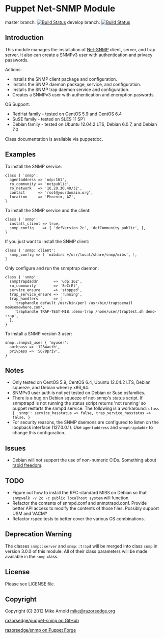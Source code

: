 Puppet Net-SNMP Module
======================

master branch: [![Build Status](https://secure.travis-ci.org/razorsedge/puppet-snmp.png?branch=master)](http://travis-ci.org/razorsedge/puppet-snmp)
develop branch: [![Build Status](https://secure.travis-ci.org/razorsedge/puppet-snmp.png?branch=develop)](http://travis-ci.org/razorsedge/puppet-snmp)

Introduction
------------

This module manages the installation of [Net-SNMP](http://www.net-snmp.org/)
client, server, and trap server.  It also can create a SNMPv3 user with
authentication and privacy passwords.

Actions:

* Installs the SNMP client package and configuration.
* Installs the SNMP daemon package, service, and configuration.
* Installs the SNMP trap daemon service and configuration.
* Creates a SNMPv3 user with authentication and encryption paswords.

OS Support:

* RedHat family  - tested on CentOS 5.9 and CentOS 6.4
* SuSE family    - tested on SLES 11 SP1
* Debian family  - tested on Ubuntu 12.04.2 LTS, Debian 6.0.7, and Debian 7.0

Class documentation is available via puppetdoc.

Examples
--------

To install the SNMP service:

    class { 'snmp':
      agentaddress => 'udp:161',
      ro_community => 'notpublic',
      ro_network   => '10.20.30.40/32',
      contact      => 'root@yourdomain.org',
      location     => 'Phoenix, AZ',
    }

To install the SNMP service and the client:

    class { 'snmp':
      install_client => true,
      snmp_config    => [ 'defVersion 2c', 'defCommunity public', ],
    }

If you just want to install the SNMP client:

    class { 'snmp::client':
      snmp_config => [ 'mibdirs +/usr/local/share/snmp/mibs', ],
    }

Only configure and run the snmptrap daemon:

    class { 'snmp':
      snmptrapdaddr       => 'udp:162',
      ro_community        => 'SeCrEt',
      service_ensure      => 'stopped',
      trap_service_ensure => 'running',
      trap_handlers       => [
        'traphandle default /usr/bin/perl /usr/bin/traptoemail me@somewhere.com',
        'traphandle TRAP-TEST-MIB::demo-trap /home/user/traptest.sh demo-trap',
      ],
    }

To install a SNMP version 3 user:

    snmp::snmpv3_user { 'myuser':
      authpass => '1234auth',
      privpass => '5678priv',
    }

Notes
-----

* Only tested on CentOS 5.9, CentOS 6.4, Ubuntu 12.04.2 LTS, Debian squeeze, and
  Debian wheezy x86_64.
* SNMPv3 user auth is not yet tested on Debian or Suse osfamilies.
* There is a bug on Debian squeeze of net-snmp's status script. If snmptrapd is
  not running the status script returns 'not running' so puppet restarts the
  snmpd service. The following is a workaround: `class { 'snmp':
  service_hasstatus => false, trap_service_hasstatus => false, }`
* For security reasons, the SNMP daemons are configured to listen on the loopback
  interface (127.0.0.1).  Use `agentaddress` and `snmptrapdaddr` to change this
  configuration.

Issues
------

* Debian will not support the use of non-numeric OIDs.  Something about [rabid
  freedom](http://bugs.debian.org/cgi-bin/bugreport.cgi?bug=561578).

TODO
----

* Figure out how to install the RFC-standard MIBS on Debian so that `snmpwalk
  -v 2c -c public localhost system` will function.
* Refactor the contents of snmpd.conf and snmptrapd.conf.  Provide better API
  access to modify the contents of those files.  Possibly support USM and VACM?
* Refactor rspec tests to better cover the various OS combinations.

Deprecation Warning
-------------------

The classes `snmp::server` and `snmp::trapd` will be merged into class `snmp` in
version 3.0.0 of this module.  All of their class parameters will be made
available in the `snmp` class.

License
-------

Please see LICENSE file.

Copyright
---------

Copyright (C) 2012 Mike Arnold <mike@razorsedge.org>

[razorsedge/puppet-snmp on GitHub](https://github.com/razorsedge/puppet-snmp)

[razorsedge/snmp on Puppet Forge](http://forge.puppetlabs.com/razorsedge/snmp)

